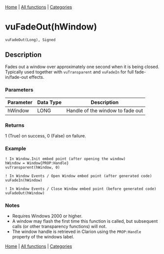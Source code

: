[Home](../index.md) | [All functions](../all-functions.md) | [Categories](../categories/index.md)

# vuFadeOut(hWindow)

```Prototype
vuFadeOut(Long), Signed
```


## Description
Fades out a window over approximately one second when it is being closed. Typically used together with `vuTransparent` and `vuFadeIn` for full fade-in/fade-out effects.

### Parameters

| Parameter | Data Type | Description                         |
|-----------|-----------|-------------------------------------|
| hWindow   | LONG      | Handle of the window to fade out    |

### Returns
1 (True) on success, 0 (False) on failure.

### Example

```Clarion
! In Window.Init embed point (after opening the window)
hWindow = Window{PROP:Handle}
vuTransparent(hWindow, 0)

! In Window Events / Open Window embed point (after generated code)
vuFadeIn(hWindow)

! In Window Events / Close Window embed point (before generated code)
vuFadeOut(hWindow)
```

### Notes
- Requires Windows 2000 or higher.  
- A window may flash the first time this function is called, but subsequent calls (or other transparency functions) will not.  
- The window handle is retrieved in Clarion using the `PROP:Handle` property of the windows label.

[Home](../index.md) | [All functions](../all-functions.md) | [Categories](../categories/index.md)
